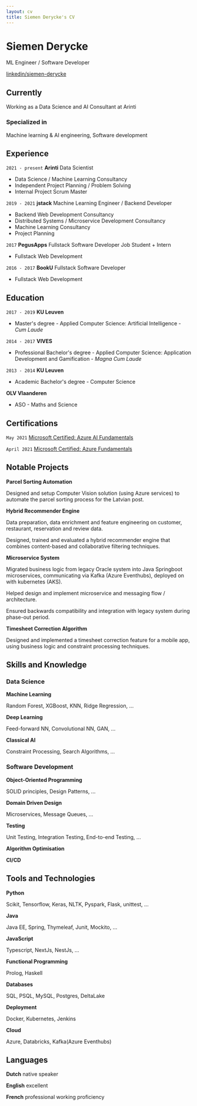 ```yaml
---
layout: cv
title: Siemen Derycke's CV
---
```


# Siemen Derycke

ML Engineer / Software Developer

<div id="webaddress">
<a href="https://www.linkedin.com/in/siemen-derycke/">linkedin/siemen-derycke</a>
</div>

## Currently

Working as a Data Science and AI Consultant at Arinti

### Specialized in

Machine learning & AI engineering, Software development

## Experience

`2021 - present`
**Arinti** Data Scientist

- Data Science / Machine Learning Consultancy
- Independent Project Planning / Problem Solving
- Internal Project Scrum Master

`2019 - 2021`
**jstack** Machine Learning Engineer / Backend Developer

- Backend Web Development Consultancy
- Distributed Systems / Microservice Development Consultancy
- Machine Learning Consultancy
- Project Planning

`2017`
**PegusApps** Fullstack Software Developer Job Student + Intern

- Fullstack Web Development

`2016 - 2017`
**BookU** Fullstack Software Developer

- Fullstack Web Development

## Education

`2017 - 2019`
**KU Leuven**

- Master's degree - Applied Computer Science: Artificial Intelligence - _Cum Laude_

`2014 - 2017`
**VIVES**

- Professional Bachelor's degree - Applied Computer Science: Application Development and Gamification - _Magna Cum Laude_

`2013 - 2014`
**KU Leuven**

- Academic Bachelor's degree - Computer Science

**OLV Vlaanderen**

- ASO - Maths and Science

## Certifications

`May 2021`
[Microsoft Certified: Azure AI Fundamentals](https://www.credly.com/badges/74e6464a-f88b-49eb-a1a6-dd607de1387b)

`April 2021`
[Microsoft Certified: Azure Fundamentals](https://www.credly.com/badges/828e60c1-4d97-425e-b8d3-100a515d53d3)

## Notable Projects

**Parcel Sorting Automation**

Designed and setup Computer Vision solution (using Azure services) to automate the parcel sorting process for the Latvian post.

**Hybrid Recommender Engine**

Data preparation, data enrichment and feature engineering on customer, restaurant, reservation and review data.

Designed, trained and evaluated a hybrid recommender engine that combines content-based and collaborative filtering techniques.

**Microservice System**

Migrated business logic from legacy Oracle system into Java Springboot microservices, communicating via Kafka (Azure Eventhubs), deployed on with kubernetes (AKS).

Helped design and implement microservice and messaging flow / architecture.

Ensured backwards compatibility and integration with legacy system during phase-out period.

**Timesheet Correction Algorithm**

Designed and implemented a timesheet correction feature for a mobile app, using business logic and constraint processing techniques.

## Skills and Knowledge

### Data Science

**Machine Learning**

Random Forest, XGBoost, KNN, Ridge Regression, ...

**Deep Learning**

Feed-forward NN, Convolutional NN, GAN, ...

**Classical AI**

Constraint Processing, Search Algorithms, ...

### Software Development

**Object-Oriented Programming**

SOLID principles, Design Patterns, ...

**Domain Driven Design**

Microservices, Message Queues, ...

**Testing**

Unit Testing, Integration Testing, End-to-end Testing, ...

**Algorithm Optimisation**

**CI/CD**

## Tools and Technologies

**Python**

Scikit, Tensorflow, Keras, NLTK, Pyspark, Flask, unittest, ...

**Java**

Java EE, Spring, Thymeleaf, Junit, Mockito, ...

**JavaScript**

Typescript, NextJs, NestJs, ...

**Functional Programming**

Prolog, Haskell

**Databases**

SQL, PSQL, MySQL, Postgres, DeltaLake

**Deployment**

Docker, Kubernetes, Jenkins

**Cloud**

Azure, Databricks, Kafka(Azure Eventhubs)

## Languages

**Dutch** native speaker

**English** excellent

**French** professional working proficiency
